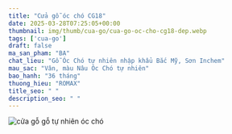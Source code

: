 ```yaml
---
title: "Cửa gỗ óc chó CG18"
date: 2025-03-28T07:25:05+00:00
thumbnail: img/thumb/cua-go/cua-go-oc-cho-cg18-dep.webp
tags: ['cua-go']
draft: false
ma_san_pham: "BA"
chat_lieu: "Gỗ Óc Chó tự nhiên nhập khẩu Bắc Mỹ, Sơn Inchem"
mau_sac: "Vân, màu Nâu Óc Chó tự nhiên"
bao_hanh: "36 tháng"
thuong_hieu: "ROMAX"
title_seo: " "
description_seo: " "
---
```

![cửa gỗ gỗ tự nhiên óc chó](/img/cua-go/cg18/cua-go-oc-cho-cg18-1.webp)
